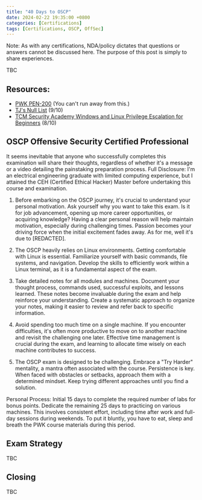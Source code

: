 ```yaml
---
title: "40 Days to OSCP"
date: 2024-02-22 19:35:00 +0800
categories: [Certifications]
tags: [Certifications, OSCP, OffSec]
---
```


Note: As with any certifications, NDA/policy dictates that questions or answers cannot be discussed here. The purpose of this post is simply to share experiences.

TBC

## Resources:

- [PWK PEN-200](https://www.offsec.com/) (You can't run away from this.)
- [TJ's Null List](https://docs.google.com/spreadsheets/u/1/d/1dwSMIAPIam0PuRBkCiDI88pU3yzrqqHkDtBngUHNCw8/htmlview) (9/10)
- [TCM Security Academy Windows and Linux Privilege Escalation for Beginners](https://academy.tcm-sec.com/p/windows-privilege-escalation-for-beginners) (8/10)

## OSCP Offensive Security Certified Professional

It seems inevitable that anyone who successfully completes this examination will share their thoughts, regardless of whether it's a message or a video detailing the painstaking preparation process.
Full Disclosure: I'm an electrical engineering graduate with limited computing experience, but I attained the CEH (Certified Ethical Hacker) Master before undertaking this course and examination.

1. Before embarking on the OSCP journey, it's crucial to understand your personal motivation. Ask yourself why you want to take this exam. Is it for job advancement, opening up more career opportunities, or acquiring knowledge? Having a clear personal reason will help maintain motivation, especially during challenging times. Passion becomes your driving force when the initial excitement fades away. As for me, well it's due to [REDACTED].

2. The OSCP heavily relies on Linux environments. Getting comfortable with Linux is essential. Familiarize yourself with basic commands, file systems, and navigation. Develop the skills to efficiently work within a Linux terminal, as it is a fundamental aspect of the exam.

3. Take detailed notes for all modules and machines. Document your thought process, commands used, successful exploits, and lessons learned. These notes become invaluable during the exam and help reinforce your understanding. Create a systematic approach to organize your notes, making it easier to review and refer back to specific information.

4. Avoid spending too much time on a single machine. If you encounter difficulties, it's often more productive to move on to another machine and revisit the challenging one later. Effective time management is crucial during the exam, and learning to allocate time wisely on each machine contributes to success.

5. The OSCP exam is designed to be challenging. Embrace a "Try Harder" mentality, a mantra often associated with the course. Persistence is key. When faced with obstacles or setbacks, approach them with a determined mindset. Keep trying different approaches until you find a solution.

Personal Process:
Initial 15 days to complete the required number of labs for bonus points. 
Dedicate the remaining 25 days to practicing on various machines. This involves consistent effort, including time after work and full-day sessions during weekends.
To put it bluntly, you have to eat, sleep and breath the PWK course materials during this period.

## Exam Strategy

TBC

## Closing

TBC
